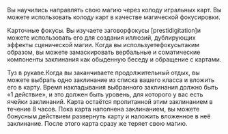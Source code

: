 Вы научились направлять свою магию через колоду игральных карт. Вы можете использовать колоду карт в качестве магической фокусировки.

Карточные фокусы. Вы изучаете заговорфокусы [prestidigitation]и можете использовать его для создания иллюзий, дублирующих эффекты сценической магии. Когда вы используетефокусытаким образом, вы можете замаскировать вербальные и соматические компоненты заклинания как обыденную беседу и обращение с картами.

Туз в рукаве.Когда вы заканчиваете продолжительный отдых, вы можете выбрать одно заклинание из списка вашего класса и вложить его в карту. Время накладывания выбранного заклинания должно быть «1 действие», и это должен быть уровень, для которого у вас есть ячейки заклинаний. Карта остаётся пропитанной этим заклинанием в течение 8 часов. Пока карта наполнена заклинанием, вы можете бонусным действием развернуть карту и наложить вложенное в неё заклинание. После этого карта сразу же теряет свою магию.